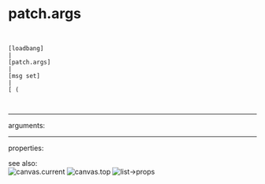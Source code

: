 # patch.args

```


[loadbang]
|
[patch.args]
|
[msg set]
|
[ (

            
```
---
arguments:


---
properties:


see also:<br>
![canvas.current]("img/object_canvas.current.png")
![canvas.top]("img/object_canvas.top.png")
![list-&gt;props]("img/object_list-&gt;props.png")

